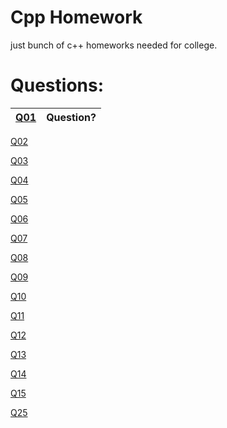 # Cpp Homework

just bunch of c++ homeworks needed for college.

# Questions:

| [Q01](./cpp_files/q01.cpp) | Question? | 
| ---------------------------| ----------|
[Q02](./cpp_files/q02.cpp) 

[Q03](./cpp_files/q03.cpp) 

[Q04](./cpp_files/q04.cpp) 

[Q05](./cpp_files/q05.cpp) 

[Q06](./cpp_files/q06.cpp) 

[Q07](./cpp_files/q07.cpp) 

[Q08](./cpp_files/q08.cpp) 

[Q09](./cpp_files/q09.cpp) 

[Q10](./cpp_files/q10.cpp) 

[Q11](./cpp_files/q11.cpp) 

[Q12](./cpp_files/q12.cpp) 

[Q13](./cpp_files/q13.cpp) 

[Q14](./cpp_files/q14.cpp) 

[Q15](./cpp_files/q15.cpp) 

[Q25](./cpp_files/q25.cpp) 
